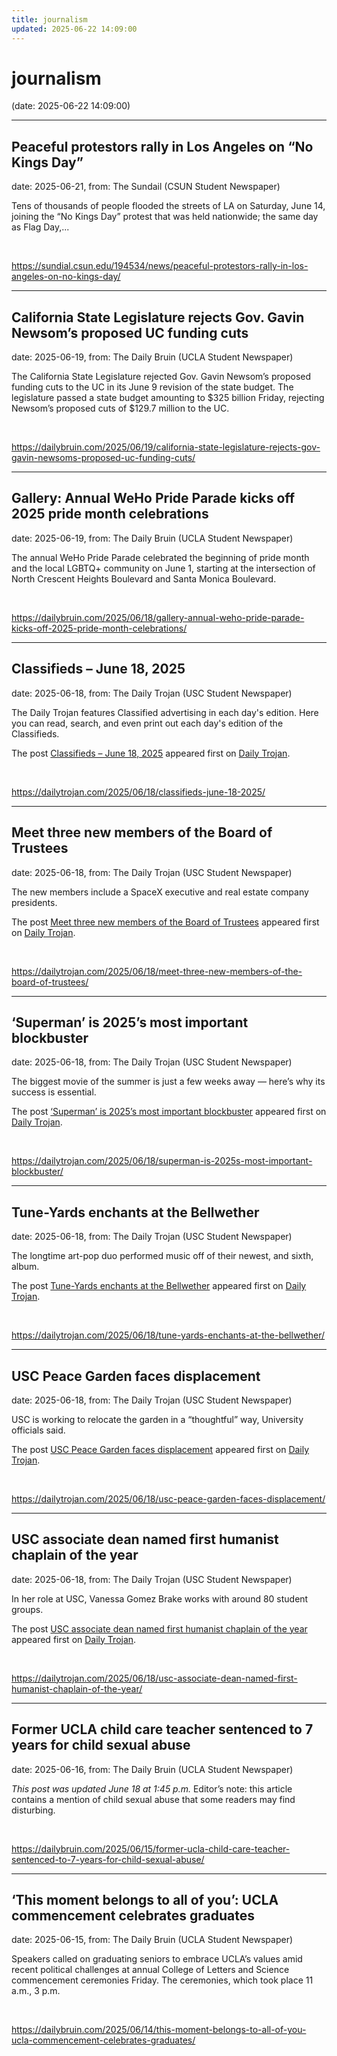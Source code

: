 ```yaml
---
title: journalism
updated: 2025-06-22 14:09:00
---
```


# journalism

(date: 2025-06-22 14:09:00)

---

## Peaceful protestors rally in Los Angeles on “No Kings Day”

date: 2025-06-21, from: The Sundail (CSUN Student Newspaper)

Tens of thousands of people flooded the streets of LA on Saturday, June 14, joining the “No Kings Day” protest that was held nationwide; the same day as Flag Day,... 

<br> 

<https://sundial.csun.edu/194534/news/peaceful-protestors-rally-in-los-angeles-on-no-kings-day/>

---

## California State Legislature rejects Gov. Gavin Newsom’s proposed UC funding cuts

date: 2025-06-19, from: The Daily Bruin (UCLA Student Newspaper)

The California State Legislature rejected Gov. Gavin Newsom&#8217;s proposed funding cuts to the UC in its June 9 revision of the state budget. 
The legislature passed a state budget amounting to $325 billion Friday, rejecting Newsom&#8217;s proposed cuts of $129.7 million to the UC. 

<br> 

<https://dailybruin.com/2025/06/19/california-state-legislature-rejects-gov-gavin-newsoms-proposed-uc-funding-cuts/>

---

## Gallery: Annual WeHo Pride Parade kicks off 2025 pride month celebrations

date: 2025-06-19, from: The Daily Bruin (UCLA Student Newspaper)

The annual WeHo Pride Parade celebrated the beginning of pride month and the local LGBTQ+ community on June 1, starting at the intersection of North Crescent Heights Boulevard and Santa Monica Boulevard. 

<br> 

<https://dailybruin.com/2025/06/18/gallery-annual-weho-pride-parade-kicks-off-2025-pride-month-celebrations/>

---

## Classifieds – June 18, 2025

date: 2025-06-18, from: The Daily Trojan (USC Student Newspaper)

<p>The Daily Trojan features Classified advertising in each day's edition.  Here you can read, search, and even print out each day's edition of the Classifieds.</p>
<p>The post <a href="https://dailytrojan.com/2025/06/18/classifieds-june-18-2025/">Classifieds &#8211; June 18, 2025</a> appeared first on <a href="https://dailytrojan.com">Daily Trojan</a>.</p>
 

<br> 

<https://dailytrojan.com/2025/06/18/classifieds-june-18-2025/>

---

## Meet three new members of the Board of Trustees

date: 2025-06-18, from: The Daily Trojan (USC Student Newspaper)

<p>The new members include a SpaceX executive and real estate company presidents. </p>
<p>The post <a href="https://dailytrojan.com/2025/06/18/meet-three-new-members-of-the-board-of-trustees/">Meet three new members of the Board of Trustees</a> appeared first on <a href="https://dailytrojan.com">Daily Trojan</a>.</p>
 

<br> 

<https://dailytrojan.com/2025/06/18/meet-three-new-members-of-the-board-of-trustees/>

---

## ‘Superman’ is 2025’s most important blockbuster

date: 2025-06-18, from: The Daily Trojan (USC Student Newspaper)

<p>The biggest movie of the summer is just a few weeks away — here’s why its success is essential.</p>
<p>The post <a href="https://dailytrojan.com/2025/06/18/superman-is-2025s-most-important-blockbuster/">‘Superman’ is 2025’s most important blockbuster</a> appeared first on <a href="https://dailytrojan.com">Daily Trojan</a>.</p>
 

<br> 

<https://dailytrojan.com/2025/06/18/superman-is-2025s-most-important-blockbuster/>

---

## Tune-Yards enchants at the Bellwether

date: 2025-06-18, from: The Daily Trojan (USC Student Newspaper)

<p>The longtime art-pop duo performed music off of their newest, and sixth, album.</p>
<p>The post <a href="https://dailytrojan.com/2025/06/18/tune-yards-enchants-at-the-bellwether/">Tune-Yards enchants at the Bellwether</a> appeared first on <a href="https://dailytrojan.com">Daily Trojan</a>.</p>
 

<br> 

<https://dailytrojan.com/2025/06/18/tune-yards-enchants-at-the-bellwether/>

---

## USC Peace Garden faces displacement

date: 2025-06-18, from: The Daily Trojan (USC Student Newspaper)

<p>USC is working to relocate the garden in a “thoughtful” way, University officials said.</p>
<p>The post <a href="https://dailytrojan.com/2025/06/18/usc-peace-garden-faces-displacement/">USC Peace Garden faces displacement</a> appeared first on <a href="https://dailytrojan.com">Daily Trojan</a>.</p>
 

<br> 

<https://dailytrojan.com/2025/06/18/usc-peace-garden-faces-displacement/>

---

## USC associate dean named first humanist chaplain of the year

date: 2025-06-18, from: The Daily Trojan (USC Student Newspaper)

<p>In her role at USC, Vanessa Gomez Brake works with around 80 student groups.</p>
<p>The post <a href="https://dailytrojan.com/2025/06/18/usc-associate-dean-named-first-humanist-chaplain-of-the-year/">USC associate dean named first humanist chaplain of the year</a> appeared first on <a href="https://dailytrojan.com">Daily Trojan</a>.</p>
 

<br> 

<https://dailytrojan.com/2025/06/18/usc-associate-dean-named-first-humanist-chaplain-of-the-year/>

---

## Former UCLA child care teacher sentenced to 7 years for child sexual abuse

date: 2025-06-16, from: The Daily Bruin (UCLA Student Newspaper)

<em>This post was updated June 18 at 1:45 p.m.</em>
Editor’s note: this article contains a mention of child sexual abuse that some readers may find disturbing. 

<br> 

<https://dailybruin.com/2025/06/15/former-ucla-child-care-teacher-sentenced-to-7-years-for-child-sexual-abuse/>

---

## ‘This moment belongs to all of you’: UCLA commencement celebrates graduates

date: 2025-06-15, from: The Daily Bruin (UCLA Student Newspaper)

Speakers called on graduating seniors to embrace UCLA&#8217;s values amid recent political challenges at annual College of Letters and Science commencement ceremonies Friday.
The ceremonies, which took place 11 a.m., 3 p.m. 

<br> 

<https://dailybruin.com/2025/06/14/this-moment-belongs-to-all-of-you-ucla-commencement-celebrates-graduates/>

